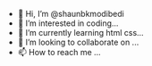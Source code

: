 - 👋 Hi, I’m @shaunbkmodibedi
- 👀 I’m interested in coding...
- 🌱 I’m currently learning html css...
- 💞️ I’m looking to collaborate on ...
- 📫 How to reach me ...

<!---
shaunbkmodibedi/shaunbkmodibedi is a ✨ special ✨ repository because its `README.md` (this file) appears on your GitHub profile.
You can click the Preview link to take a look at your changes.
--->
